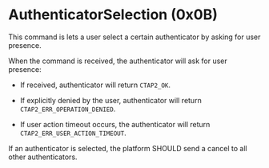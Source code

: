 # AuthenticatorSelection (0x0B)

This command is lets a user select a certain authenticator by asking for user presence.

When the command is received, the authenticator will ask for user presence:

- If received, authenticator will return `CTAP2_OK`.

- If explicitly denied by the user, authenticator will return `CTAP2_ERR_OPERATION_DENIED`.

- If user action timeout occurs, the authenticator will return `CTAP2_ERR_USER_ACTION_TIMEOUT`.

If an authenticator is selected, the platform SHOULD send a cancel to all other authenticators.
